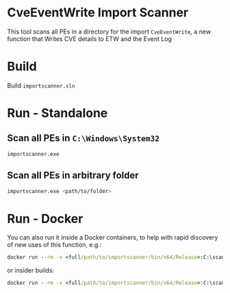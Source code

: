 # CveEventWrite Import Scanner

This tool scans all PEs in a directory for the import `CveEventWrite`, a new function that
Writes CVE details to ETW and the Event Log

# Build
Build `importscanner.sln`

# Run - Standalone
## Scan all PEs in `C:\Windows\System32`
```bash
importscanner.exe
```

## Scan all PEs in arbitrary folder
```bash
importscanner.exe <path/to/folder>
```

# Run - Docker
You can also run it inside a Docker containers, to help with rapid discovery of new uses of this function, e.g.:
```bat
docker run --rm -v <full/path/to/importscanner/bin/x64/Release>:C:\scan mcr.microsoft.com/windows/servercore:1903-KB4528760 C:\scan\importscanner.exe
```

or insider builds:
```bat
docker run --rm -v <full/path/to/importscanner/bin/x64/Release>:C:\scan mcr.microsoft.com/windows/servercore/insider:10.0.19035.1 C:\scan\importscanner.exe
```
